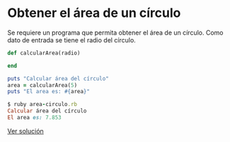 # Obtener el área de un círculo

Se requiere un programa que permita obtener el área de un círculo. 
Como dato de entrada se tiene el radio del círculo.


```ruby
def calcularArea(radio)

end

puts "Calcular área del círculo"
area = calcularArea(5)
puts "El area es: #{area}"
```

```ruby
$ ruby area-circulo.rb
Calcular área del círculo
El area es: 7.853
```

[Ver solución](./../../soluciones/fundamentos/secuenciales/area-circulo.rb)
